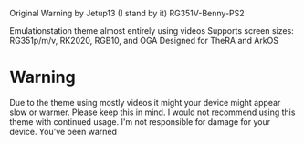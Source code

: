 Original Warning by Jetup13 (I stand by it)
RG351V-Benny-PS2

Emulationstation theme almost entirely using videos
Supports screen sizes: RG351p/m/v, RK2020, RGB10, and OGA
Designed for TheRA and ArkOS
# Warning
Due to the theme using mostly videos it might your device might appear slow or warmer. 
Please keep this in mind. I would not recommend using this theme with continued usage. 
I'm not responsible for damage for your device. You've been warned
